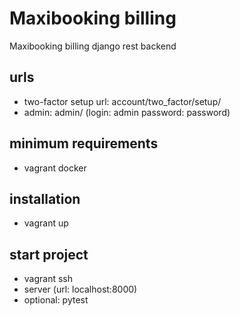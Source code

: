 # Maxibooking billing
Maxibooking billing django rest backend

## urls
* two-factor setup url: account/two_factor/setup/
* admin: admin/ (login: admin password: password)

## minimum requirements
* vagrant docker

## installation
* vagrant up

## start project
* vagrant ssh
* server (url: localhost:8000)
* optional: pytest

